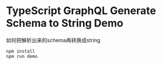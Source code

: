 TypeScript GraphQL Generate Schema to String Demo
===========================

如何把解析出来的schema再转换成string

```
npm install
npm run demo
```
